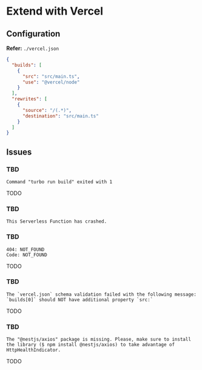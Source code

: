 # Extend with Vercel

<!--
https://medium.com/nestjs-ninja/implementing-auth-flow-as-fast-as-possible-using-nestjs-bdf87488bc00
https://www.technog.com.br/blog/tips-and-tricks/how-to-deploy-a-nestjs-app-for-free-on-vercel/
https://www.danywalls.com/create-an-in-memory-crud-rest-api-using-nest-and-deploy-on-vercel
-->

<!--
ENABLE_EXPERIMENTAL_COREPACK=1
-->

<!-- ## Configuration

1. Project -> Settings
2. General
   - Build & Development Settings
     - Build Command:
       - Using pnpm: `cd ../../ && pnpm start --filter @acme/api`
     - Output Directory: `dist`
     - Install Command:
       - Using NPM: `npm install --prefix ../../`
       - Using Yarn: `yarn install --cwd ../../`
       - Using pnpm: `pnpm install --prefix ../../`
   - Root Directory: `apps/<name>`
3. Environment Variables -> Add New
   - Name: `ENABLE_ROOT_PATH_BUILD_CACHE`
   - Value: `1`
   - Add -->

## Configuration

**Refer:** `./vercel.json`

```json
{
  "builds": [
    {
      "src": "src/main.ts",
      "use": "@vercel/node"
    }
  ],
  "rewrites": [
    {
      "source": "/(.*)",
      "destination": "src/main.ts"
    }
  ]
}
```

## Issues

### TBD

```log
Command "turbo run build" exited with 1
```

TODO

### TBD

```log
This Serverless Function has crashed.
```

### TBD

```log
404: NOT_FOUND
Code: NOT_FOUND
```

TODO

### TBD

```log
The `vercel.json` schema validation failed with the following message: `builds[0]` should NOT have additional property `src:`
```

TODO

### TBD

```log
The "@nestjs/axios" package is missing. Please, make sure to install the library ($ npm install @nestjs/axios) to take advantage of HttpHealthIndicator.
```

TODO
